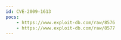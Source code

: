 ```yaml
---
id: CVE-2009-1613
pocs:
    - https://www.exploit-db.com/raw/8576
    - https://www.exploit-db.com/raw/8577
---
```

